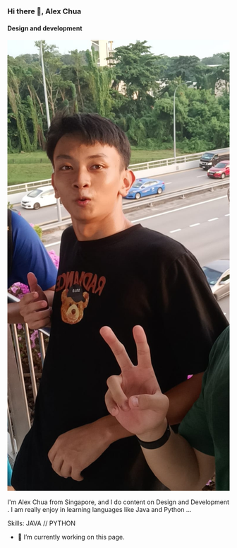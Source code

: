 ### Hi there 👋, Alex Chua
#### Design and development
![Design and development](https://github.com/Alexchua666/Alexchua666/blob/main/1f56e6b3-a35f-4800-9b03-b23916e3b16b.jpg)

I'm Alex Chua from Singapore, and I do content on Design and Development . I am really enjoy in learning languages like Java and Python ...

Skills: JAVA // PYTHON 

- 🔭 I’m currently working on this page. 










